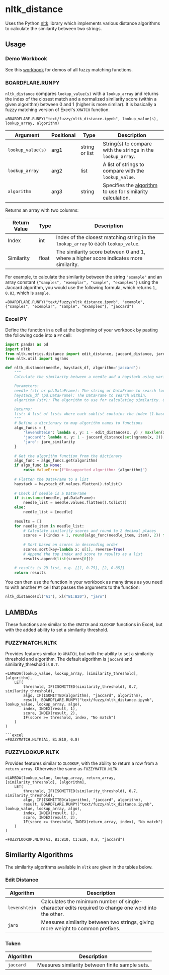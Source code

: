 # nltk_distance

Uses the Python [nltk](https://www.nltk.org/) library which implements various distance algorithms to calculate the similarity between two strings.

## Usage

### Demo Workbook

See this [workbook](https://whistlernetworks.sharepoint.com/:x:/s/Boardflare/Eb_nCI4mR6tImGx_S1hPVs8B4UYmrJRrkk0_Grai6A4adg?e=xfUuNQ) for demos of all fuzzy matching functions.

### BOARDFLARE.RUNPY

`nltk_distance` compares `lookup_value(s)` with a `lookup_array` and returns the index of the closest match and a normalized similarity score (within a given algorithm) between 0 and 1 (higher is more similar). It is basically a fuzzy matching version of Excel's `XMATCH` function.

```excel
=BOARDFLARE.RUNPY("text/fuzzy/nltk_distance.ipynb", lookup_value(s), lookup_array, algorithm)
```

| Argument         | Positional | Type            | Description                                                                 |
|------------------|------------|-----------------|-----------------------------------------------------------------------------|
| `lookup_value(s)`| arg1       | string or list  | String(s) to compare with the strings in the `lookup_array`.                |
| `lookup_array`   | arg2       | list            | A list of strings to compare with the `lookup_value`.                       |
| `algorithm`      | arg3       | string          | Specifies the [algorithm](#algorithms) to use for similarity calculation.   |

Returns an array with two columns:

| Return Value | Type  | Description                                                                                  |
|--------------|-------|----------------------------------------------------------------------------------------------|
| Index        | int   | Index of the closest matching string in the `lookup_array` to each `lookup_value`.           |
| Similarity   | float | The similarity score between 0 and 1, where a higher score indicates more similarity.        |

For example, to calculate the similarity between the string `"example"` and an array constant `{"samples", "exemplar", "sample", "examples"}` using the Jaccard algorithm, you would use the following formula, which returns `1, 0.83`, which is `sample`.

```excel
=BOARDFLARE.RUNPY("text/fuzzy/nltk_distance.ipynb", "example", {"samples", "exemplar", "sample", "examples"}, "jaccard")
```

### Excel PY

Define the function in a cell at the beginning of your workbook by pasting the following code into a `PY` cell:

```python
import pandas as pd
import nltk
from nltk.metrics.distance import edit_distance, jaccard_distance, jaro_similarity
from nltk.util import ngrams

def nltk_distance(needle, haystack_df, algorithm='jaccard'):
    """
    Calculate the similarity between a needle and a haystack using various distance algorithms.

    Parameters:
    needle (str or pd.DataFrame): The string or DataFrame to search for.
    haystack_df (pd.DataFrame): The DataFrame to search within.
    algorithm (str): The algorithm to use for calculating similarity. Options are 'levenshtein', 'jaccard', and 'jaro'. Default is 'jaccard'.

    Returns:
    list: A list of lists where each sublist contains the index (1-based) and the similarity score of the most similar item in the haystack.
    """
    # Define a dictionary to map algorithm names to functions
    algo_funcs = {
        'levenshtein': lambda x, y: 1 - edit_distance(x, y) / max(len(x), len(y)),
        'jaccard': lambda x, y: 1 - jaccard_distance(set(ngrams(x, 2)), set(ngrams(y, 2))),
        'jaro': jaro_similarity
    }
    
    # Get the algorithm function from the dictionary
    algo_func = algo_funcs.get(algorithm)
    if algo_func is None:
        raise ValueError(f"Unsupported algorithm: {algorithm}")
    
    # Flatten the DataFrame to a list
    haystack = haystack_df.values.flatten().tolist()
    
    # Check if needle is a DataFrame
    if isinstance(needle, pd.DataFrame):
        needle_list = needle.values.flatten().tolist()
    else:
        needle_list = [needle]
    
    results = [] 
    for needle_item in needle_list:
        # Calculate similarity scores and round to 2 decimal places
        scores = [(index + 1, round(algo_func(needle_item, item), 2)) for index, item in enumerate(haystack)]
        
        # Sort based on scores in descending order
        scores.sort(key=lambda x: x[1], reverse=True)
        # Append the top index and score to results as a list
        results.append(list(scores[0]))

    # results is 2D list, e.g. [[1, 0.75], [2, 0.85]]
    return results
```
You can then use the function in your workbook as many times as you need to with another `PY` cell that passes the arguments to the function:

```python
nltk_distance(xl("A1"), xl("B1:B20"), "jaro")
```

## LAMBDAs

These functions are similar to the `XMATCH` and `XLOOKUP` functions in Excel, but with the added ability to set a similarity threshold.

### FUZZYMATCH.NLTK

Provides features similar to `XMATCH`, but with the ability to set a similarity threshold and algorithm. The default algorithm is `jaccard` and similarity_threshold is `0.7`.

```excel
=LAMBDA(lookup_value, lookup_array, [similarity_threshold], [algorithm],
    LET(
        threshold, IF(ISOMITTED(similarity_threshold), 0.7, similarity_threshold),
        algo, IF(ISOMITTED(algorithm), "jaccard", algorithm),
        result, BOARDFLARE.RUNPY("text/fuzzy/nltk_distance.ipynb", lookup_value, lookup_array, algo),
        index, INDEX(result, 1),
        score, INDEX(result, 2),
        IF(score >= threshold, index, "No match")
    )
)

```excel
=FUZZYMATCH.NLTK(A1, B1:B10, 0.8)
```

### FUZZYLOOKUP.NLTK

Provides features similar to `XLOOKUP`, with the ability to return a row from a `return_array`. Otherwise the same as `FUZZYMATCH.NLTK`.

```excel
=LAMBDA(lookup_value, lookup_array, return_array, [similarity_threshold], [algorithm],
    LET(
        threshold, IF(ISOMITTED(similarity_threshold), 0.7, similarity_threshold),
        algo, IF(ISOMITTED(algorithm), "jaccard", algorithm),
        result, BOARDFLARE.RUNPY("text/fuzzy/nltk_distance.ipynb", lookup_value, lookup_array, algo),
        index, INDEX(result, 1),
        score, INDEX(result, 2),
        IF(score >= threshold, INDEX(return_array, index), "No match")
    )
)
```

```excel
=FUZZYLOOKUP.NLTK(A1, B1:B10, C1:E10, 0.8, "jaccard")
```

## Similarity Algorithms

The similarity algorithms available in `nltk` are given in the tables below.

### Edit Distance

| Algorithm            | Description                                                                 |
|----------------------|-----------------------------------------------------------------------------|
| `levenshtein`        | Calculates the minimum number of single-character edits required to change one word into the other. |
| `jaro`               | Measures similarity between two strings, giving more weight to common prefixes. |

### Token

| Algorithm            | Description                                                                 |
|----------------------|-----------------------------------------------------------------------------|
| `jaccard`            | Measures similarity between finite sample sets. |